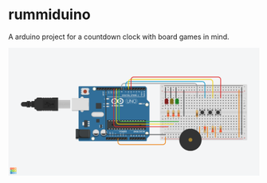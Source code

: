 # rummiduino
A arduino project for a countdown clock with board games in mind.

![alt text](https://raw.githubusercontent.com/monkeyclass/rummiduino/master/circuit.png)
